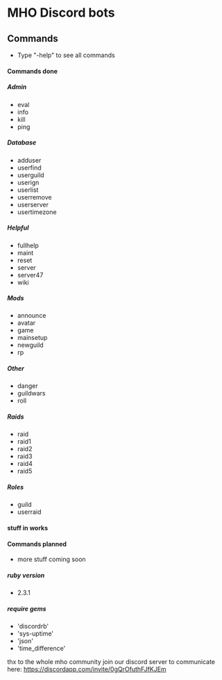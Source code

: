 # MHO Discord bots

## Commands
- Type "-help" to see all commands

#### Commands done
##### Admin
- eval
- info
- kill
- ping

##### Database
- adduser
- userfind
- userguild
- userign
- userlist
- userremove
- userserver
- usertimezone

##### Helpful
- fullhelp
- maint
- reset
- server
- server47
- wiki

##### Mods
- announce
- avatar
- game
- mainsetup
- newguild
- rp

##### Other
- danger
- guildwars
- roll

##### Raids
- raid
- raid1
- raid2
- raid3
- raid4
- raid5

##### Roles
- guild
- userraid

#### stuff in works


#### Commands planned
- more stuff coming soon

##### ruby version
- 2.3.1

##### require gems
- 'discordrb'
- 'sys-uptime'
- 'json'
- 'time_difference'

thx to the whole mho community
join our discord server to communicate
here: https://discordapp.com/invite/0gQrOfuthFJfKJEm
